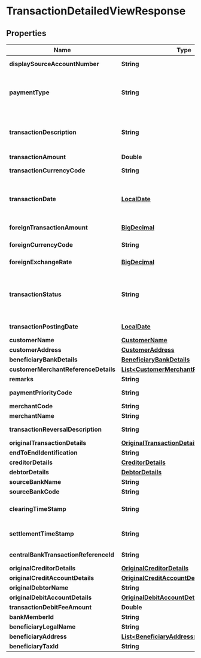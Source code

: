 # TransactionDetailedViewResponse

## Properties
Name | Type | Description | Notes
------------ | ------------- | ------------- | -------------
**displaySourceAccountNumber** | **String** | A masked account number that can be displayed to the customer |  [optional]
**paymentType** | **String** | The payment type.This is a reference data field. Please use /v1/utilities/referenceData/{paymentType} resource to get valid value of this field with description. | 
**transactionDescription** | **String** | Transaction description from the merchant, POS or bank. If there are foreign currency transactions on checking /saving account(s) then description includes exchange rate, city and country. |  [optional]
**transactionAmount** | **Double** | Transaction amount in account currency. | 
**transactionCurrencyCode** | **String** | The currency code for the transaction amount in ISO 4217 format. | 
**transactionDate** | [**LocalDate**](LocalDate.md) | Transaction date in YYYY-MM-DD format value conforming to ISO 8601. This needs to be formatted in front-end for country/locale specific display purposes. This is the field used for default sorting, | 
**foreignTransactionAmount** | [**BigDecimal**](BigDecimal.md) | The transaction amount in the foreign account current |  [optional]
**foreignCurrencyCode** | **String** | The currency code for the foreign transaction amount in ISO 4217 format. |  [optional]
**foreignExchangeRate** | [**BigDecimal**](BigDecimal.md) | The exchange rate at the time the foreign transaction was done |  [optional]
**transactionStatus** | **String** | The status of the transaction.  Applicable for credit cards only.. This is a reference data field. Please use /v1/utilities/referenceData/{transactionStatus} resource to get possible values of this field with descriptions. |  [optional]
**transactionPostingDate** | [**LocalDate**](LocalDate.md) | Transaction posting date in YYYY-MM-DD format value conforming to ISO 8601. |  [optional]
**customerName** | [**CustomerName**](CustomerName.md) |  |  [optional]
**customerAddress** | [**CustomerAddress**](CustomerAddress.md) |  |  [optional]
**beneficiaryBankDetails** | [**BeneficiaryBankDetails**](BeneficiaryBankDetails.md) |  |  [optional]
**customerMerchantReferenceDetails** | [**List&lt;CustomerMerchantReferenceDetails&gt;**](CustomerMerchantReferenceDetails.md) |  |  [optional]
**remarks** | **String** | Payment notes. Free text from screen |  [optional]
**paymentPriorityCode** | **String** | This code is used to indicate the priority payments |  [optional]
**merchantCode** | **String** | The code to identify merchant |  [optional]
**merchantName** | **String** | The name of the merchant |  [optional]
**transactionReversalDescription** | **String** | Transaction reversal description as provided by the returnee |  [optional]
**originalTransactionDetails** | [**OriginalTransactionDetails**](OriginalTransactionDetails.md) |  |  [optional]
**endToEndIdentification** | **String** | End to End Identification status |  [optional]
**creditorDetails** | [**CreditorDetails**](CreditorDetails.md) |  |  [optional]
**debtorDetails** | [**DebtorDetails**](DebtorDetails.md) |  |  [optional]
**sourceBankName** | **String** | Name of the bank. |  [optional]
**sourceBankCode** | **String** | The bank code of the payer account |  [optional]
**clearingTimeStamp** | **String** | Clearing Date time as reported by the central bank in ISO 8601 date format YYYY-MM-DDTHH:MM:SS |  [optional]
**settlementTimeStamp** | **String** | Settlement Date time as reported by the central bank in ISO 8601 date format YYYY-MM-DDTHH:MM:SS |  [optional]
**centralBankTransactionReferenceId** | **String** | Transaction ID identifying the transaction across banks |  [optional]
**originalCreditorDetails** | [**OriginalCreditorDetails**](OriginalCreditorDetails.md) |  |  [optional]
**originalCreditAccountDetails** | [**OriginalCreditAccountDetails**](OriginalCreditAccountDetails.md) |  |  [optional]
**originalDebtorName** | **String** | Original Debtor Name |  [optional]
**originalDebitAccountDetails** | [**OriginalDebitAccountDetails**](OriginalDebitAccountDetails.md) |  |  [optional]
**transactionDebitFeeAmount** | **Double** | Fees charged for the debit. |  [optional]
**bankMemberId** | **String** | Bank Member ID |  [optional]
**beneficiaryLegalName** | **String** | Legal Name of the Beneficiary |  [optional]
**beneficiaryAddress** | [**List&lt;BeneficiaryAddress&gt;**](BeneficiaryAddress.md) |  |  [optional]
**beneficiaryTaxId** | **String** | Beneficiary Tax ID |  [optional]
